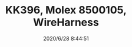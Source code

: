 ﻿---
layout: post 
title: KK396, Molex 8500105, WireHarness
tags: KK396
categories: wire-harness
overview: KK396, MX8500105, WireHarness
series: KK396
part_number: 08500105
thumb_img: static/202006/380-thumb-20200628164523.jpg
small_img: static/202006/380-20200628164523.jpg
date: 2020/6/28 8:44:51
---



